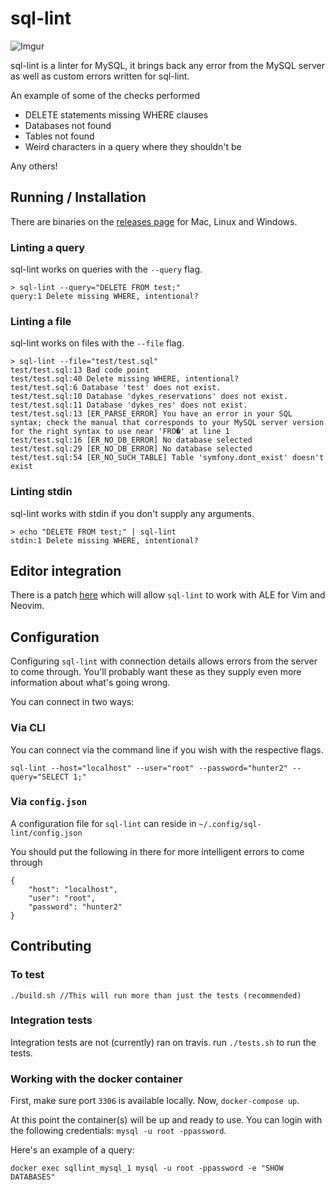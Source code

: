 # sql-lint  

![Imgur](https://i.imgur.com/Le90iGL.png)

sql-lint is a linter for MySQL, it brings back any error from the MySQL server
as well as custom errors written for sql-lint.

An example of some of the checks performed

- DELETE statements missing WHERE clauses
- Databases not found
- Tables not found
- Weird characters in a query where they shouldn't be

Any others!

## Running / Installation

There are binaries on the [releases page](https://github.com/joereynolds/sql-lint/releases) for Mac, Linux and Windows.

### Linting a query

sql-lint works on queries with the `--query` flag.

```
> sql-lint --query="DELETE FROM test;"
query:1 Delete missing WHERE, intentional?
```

### Linting a file  

sql-lint works on files with the `--file` flag.

```
> sql-lint --file="test/test.sql" 
test/test.sql:13 Bad code point
test/test.sql:40 Delete missing WHERE, intentional?
test/test.sql:6 Database 'test' does not exist.
test/test.sql:10 Database 'dykes_reservations' does not exist.
test/test.sql:11 Database 'dykes_res' does not exist.
test/test.sql:13 [ER_PARSE_ERROR] You have an error in your SQL syntax; check the manual that corresponds to your MySQL server version for the right syntax to use near 'FRO�' at line 1
test/test.sql:16 [ER_NO_DB_ERROR] No database selected
test/test.sql:29 [ER_NO_DB_ERROR] No database selected
test/test.sql:54 [ER_NO_SUCH_TABLE] Table 'symfony.dont_exist' doesn't exist
```

### Linting stdin

sql-lint works with stdin if you don't supply any arguments.


```
> echo "DELETE FROM test;" | sql-lint
stdin:1 Delete missing WHERE, intentional?
```

## Editor integration   

There is a patch [here](https://github.com/joereynolds/sql-lint/issues/30) which will allow `sql-lint` to work with ALE
for Vim and Neovim.

## Configuration

Configuring `sql-lint` with connection details allows errors from the server to come through.
You'll probably want these as they supply even more information about what's going wrong.

You can connect in two ways:

### Via CLI

You can connect via the command line if you wish with the respective flags.

```
sql-lint --host="localhost" --user="root" --password="hunter2" --query="SELECT 1;"
```

### Via `config.json`

A configuration file for `sql-lint` can reside in `~/.config/sql-lint/config.json`

You should put the following in there for more intelligent errors to come through

```
{
    "host": "localhost",
    "user": "root",
    "password": "hunter2"
}
```

## Contributing

### To test  

```
./build.sh //This will run more than just the tests (recommended)
```

### Integration tests   

Integration tests are not (currently) ran on travis.
run `./tests.sh` to run the tests.

### Working with the docker container

First, make sure port `3306` is available locally.
Now, `docker-compose up`.

At this point the container(s) will be up and ready to use.
You can login with the following credentials: `mysql -u root -ppassword`.

Here's an example of a query:

```
docker exec sqllint_mysql_1 mysql -u root -ppassword -e "SHOW DATABASES"
```

